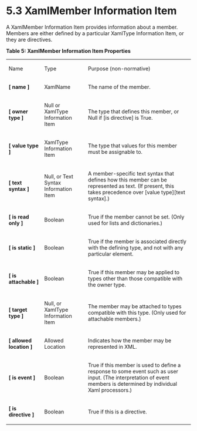 <html dir="LTR" xmlns:mshelp="http://msdn.microsoft.com/mshelp" xmlns:ddue="http://ddue.schemas.microsoft.com/authoring/2003/5" xmlns:xlink="http://www.w3.org/1999/xlink" xmlns:tool="http://www.microsoft.com/tooltip"><body><input type="hidden" id="userDataCache" class="userDataStyle"><input type="hidden" id="hiddenScrollOffset"><img id="dropDownImage" style="display:none; height:0; width:0;" src="../local/drpdown.gif"><img id="dropDownHoverImage" style="display:none; height:0; width:0;" src="../local/drpdown_orange.gif"><img id="collapseImage" style="display:none; height:0; width:0;" src="../local/collapse.gif"><img id="expandImage" style="display:none; height:0; width:0;" src="../local/exp.gif"><img id="collapseAllImage" style="display:none; height:0; width:0;" src="../local/collall.gif"><img id="expandAllImage" style="display:none; height:0; width:0;" src="../local/expall.gif"><img id="copyImage" style="display:none; height:0; width:0;" src="../local/copycode.gif"><img id="copyHoverImage" style="display:none; height:0; width:0;" src="../local/copycodeHighlight.gif"><div id="header"><h1 class="heading">5.3 XamlMember Information Item</h1></div><div id="mainSection"><div id="mainBody"><div id="allHistory" class="saveHistory" onsave="saveAll()" onload="loadAll()"></div>
			<div id="sectionSection0" class="section" name="collapseableSection"><content xmlns="http://ddue.schemas.microsoft.com/authoring/2003/5" xmlns:wsd="http://wsdev.schemas.microsoft.com/authoring/2008/2" xmlns:msxsl="urn:schemas-microsoft-com:xslt" xmlns:script="urn:script" xmlns:build="urn:build">
				</content></div><div id="sectionSection1" class="section" name="collapseableSection"><content xmlns="http://ddue.schemas.microsoft.com/authoring/2003/5" xmlns:wsd="http://wsdev.schemas.microsoft.com/authoring/2008/2" xmlns:msxsl="urn:schemas-microsoft-com:xslt" xmlns:script="urn:script" xmlns:build="urn:build">
					<p xmlns="">A XamlMember Information Item provides information about a member. Members are either defined by a particular XamlType Information Item, or they are directives.</p>
					<p xmlns="">
						<b>Table 5: XamlMember Information Item Properties</b>
					</p>
					<p xmlns=""><b></b></p><table class="ProtocolAuthoredTable" xmlns=""><tr>
								<td id="ShadedCell">
									<p>Name</p>
								</td>
								<td id="ShadedCell">
									<p>Type</p>
								</td>
								<td id="ShadedCell">
									<p>Purpose (non-normative)</p>
								</td>
							</tr><tr>
							<td>
								<p>
									<b>[</b>
									<b>name</b>
									<b>]</b>
								</p>
							</td>
							<td>
								<p>XamlName</p>
							</td>
							<td>
								<p>The name of the member.</p>
							</td>
						</tr><tr>
							<td>
								<p>
									<b>[</b>
									<b>owner</b>
									<b>type</b>
									<b>]</b>
								</p>
							</td>
							<td>
								<p>Null or XamlType Information Item</p>
							</td>
							<td>
								<p>The type that defines this member, or Null if [is directive] is True.</p>
							</td>
						</tr><tr>
							<td>
								<p>
									<b>[</b>
									<b>value</b>
									<b>type</b>
									<b>]</b>
								</p>
							</td>
							<td>
								<p>XamlType Information Item</p>
							</td>
							<td>
								<p>The type that values for this member must be assignable to.</p>
							</td>
						</tr><tr>
							<td>
								<p>
									<b>[</b>
									<b>text</b>
									<b>syntax</b>
									<b>]</b>
								</p>
							</td>
							<td>
								<p>Null, or Text Syntax Information Item</p>
							</td>
							<td>
								<p>A member-specific text syntax that defines how this member can be represented as text. (If present, this takes precedence over [value type][text syntax].)</p>
							</td>
						</tr><tr>
							<td>
								<p>
									<b>[</b>
									<b>is</b>
									<b>read</b>
									<b>only</b>
									<b>]</b>
								</p>
							</td>
							<td>
								<p>Boolean</p>
							</td>
							<td>
								<p>True if the member cannot be set. (Only used for lists and dictionaries.)</p>
							</td>
						</tr><tr>
							<td>
								<p>
									<b>[</b>
									<b>is</b>
									<b>static</b>
									<b>]</b>
								</p>
							</td>
							<td>
								<p>Boolean</p>
							</td>
							<td>
								<p>True if the member is associated directly with the defining type, and not with any particular element.</p>
							</td>
						</tr><tr>
							<td>
								<p>
									<b>[</b>
									<b>is</b>
									<b>attachable</b>
									<b>]</b>
								</p>
							</td>
							<td>
								<p>Boolean</p>
							</td>
							<td>
								<p>True if this member may be applied to types other than those compatible with the owner type.</p>
							</td>
						</tr><tr>
							<td>
								<p>
									<b>[</b>
									<b>target</b>
									<b>type</b>
									<b>]</b>
								</p>
							</td>
							<td>
								<p>Null, or XamlType Information Item</p>
							</td>
							<td>
								<p>The member may be attached to types compatible with this type. (Only used for attachable members.)</p>
							</td>
						</tr><tr>
							<td>
								<p>
									<b>[</b>
									<b>allowed</b>
									<b>location</b>
									<b>]</b>
								</p>
							</td>
							<td>
								<p>Allowed Location</p>
							</td>
							<td>
								<p>Indicates how the member may be represented in XML.</p>
							</td>
						</tr><tr>
							<td>
								<p>
									<b>[</b>
									<b>is</b>
									<b>event</b>
									<b>]</b>
								</p>
							</td>
							<td>
								<p>Boolean</p>
							</td>
							<td>
								<p>True if this member is used to define a response to some event such as user input. (The interpretation of event members is determined by individual Xaml processors.)</p>
							</td>
						</tr><tr>
							<td>
								<p>
									<b>[</b>
									<b>is</b>
									<b>directive</b>
									<b>]</b>
								</p>
							</td>
							<td>
								<p>Boolean</p>
							</td>
							<td>
								<p>True if this is a directive.</p>
							</td>
						</tr></table>
				</content></div><!--[if gte IE 5]>
			<tool:tip element="languageFilterToolTip" avoidmouse="false"/>
		<![endif]--></div><a name="feedback"></a><span></span></div></body></html>